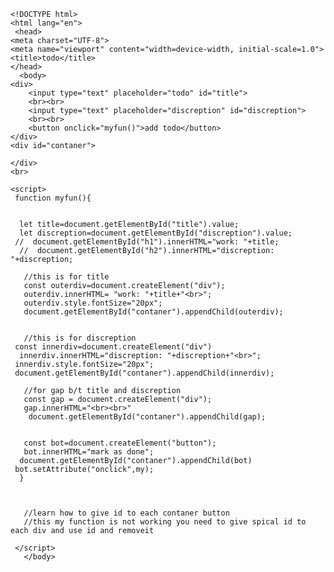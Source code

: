     <!DOCTYPE html>
    <html lang="en">
     <head>
    <meta charset="UTF-8">
    <meta name="viewport" content="width=device-width, initial-scale=1.0">
    <title>todo</title>
    </head>
      <body>
    <div>
        <input type="text" placeholder="todo" id="title">
        <br><br>
        <input type="text" placeholder="discreption" id="discreption">
        <br><br>
        <button onclick="myfun()">add todo</button>
    </div>
    <div id="contaner">
      
    </div>
    <br>
   
    <script>
     function myfun(){


      let title=document.getElementById("title").value;
      let discreption=document.getElementById("discreption").value;
     //  document.getElementById("h1").innerHTML="work: "+title;
      //  document.getElementById("h2").innerHTML="discreption: "+discreption;

       //this is for title
       const outerdiv=document.createElement("div");
       outerdiv.innerHTML= "work: "+title+"<br>";
       outerdiv.style.fontSize="20px";
       document.getElementById("contaner").appendChild(outerdiv);


       //this is for discreption
     const innerdiv=document.createElement("div")
      innerdiv.innerHTML="discreption: "+discreption+"<br>";
     innerdiv.style.fontSize="20px";
     document.getElementById("contaner").appendChild(innerdiv);

       //for gap b/t title and discreption
       const gap = document.createElement("div");
       gap.innerHTML="<br><br>"
        document.getElementById("contaner").appendChild(gap);


       const bot=document.createElement("button");
       bot.innerHTML="mark as done";
      document.getElementById("contaner").appendChild(bot)
     bot.setAttribute("onclick",my);
      }



       //learn how to give id to each contaner button
       //this my function is not working you need to give spical id to each div and use id and removeit

     </script>
       </body>








